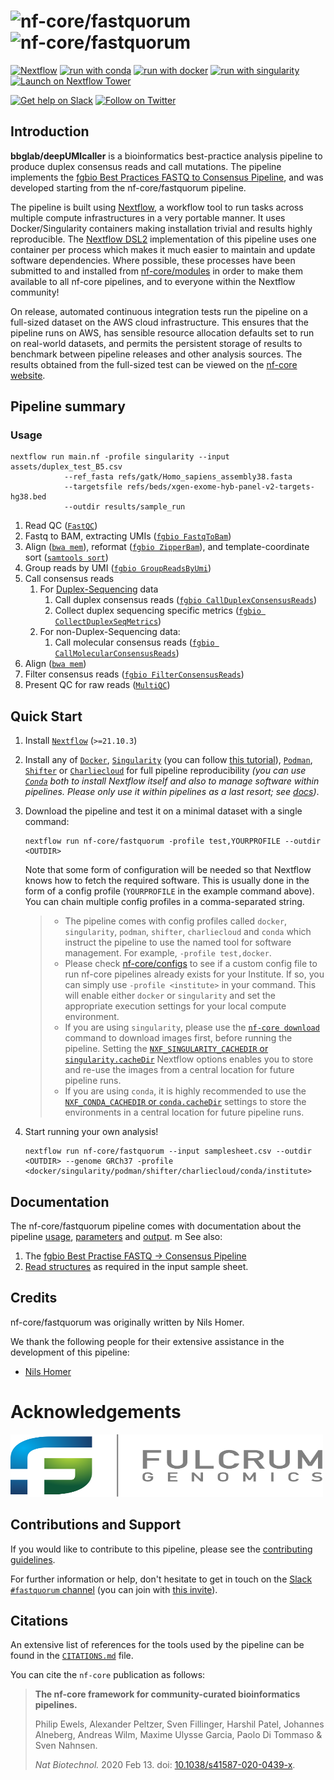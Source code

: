 # ![nf-core/fastquorum](docs/images/nf-core-fastquorum_logo_light.png#gh-light-mode-only) ![nf-core/fastquorum](docs/images/nf-core-fastquorum_logo_dark.png#gh-dark-mode-only)

<!-- 
[![GitHub Actions CI Status](https://github.com/nf-core/fastquorum/workflows/nf-core%20CI/badge.svg)](https://github.com/nf-core/fastquorum/actions?query=workflow%3A%22nf-core+CI%22)
[![GitHub Actions Linting Status](https://github.com/nf-core/fastquorum/workflows/nf-core%20linting/badge.svg)](https://github.com/nf-core/fastquorum/actions?query=workflow%3A%22nf-core+linting%22)
[![AWS CI](https://img.shields.io/badge/CI%20tests-full%20size-FF9900?logo=Amazon%20AWS)](https://nf-co.re/fastquorum/results)
[![Cite with Zenodo](http://img.shields.io/badge/DOI-10.5281/zenodo.XXXXXXX-1073c8)](https://doi.org/10.5281/zenodo.XXXXXXX)
-->

[![Nextflow](https://img.shields.io/badge/nextflow%20DSL2-%E2%89%A521.10.3-23aa62.svg)](https://www.nextflow.io/)
[![run with conda](http://img.shields.io/badge/run%20with-conda-3EB049?logo=anaconda)](https://docs.conda.io/en/latest/)
[![run with docker](https://img.shields.io/badge/run%20with-docker-0db7ed?logo=docker)](https://www.docker.com/)
[![run with singularity](https://img.shields.io/badge/run%20with-singularity-1d355c.svg)](https://sylabs.io/docs/)
[![Launch on Nextflow Tower](https://img.shields.io/badge/Launch%20%F0%9F%9A%80-Nextflow%20Tower-%234256e7)](https://tower.nf/launch?pipeline=https://github.com/bbglab/deepUMIcaller)

[![Get help on Slack](http://img.shields.io/badge/slack-nf--core%20%23fastquorum-4A154B?logo=slack)](https://nfcore.slack.com/channels/fastquorum)
[![Follow on Twitter](http://img.shields.io/badge/twitter-%40nf__core-1DA1F2?logo=twitter)](https://twitter.com/bbglab)


## Introduction

<!-- TODO nf-core: Write a 1-2 sentence summary of what data the pipeline is for and what it does -->

**bbglab/deepUMIcaller** is a bioinformatics best-practice analysis pipeline to produce duplex consensus reads and call mutations.
The pipeline implements the [fgbio Best Practices FASTQ to Consensus Pipeline][fgbio-best-practices-link], and was developed starting from the nf-core/fastquorum pipeline.

The pipeline is built using [Nextflow](https://www.nextflow.io), a workflow tool to run tasks across multiple compute infrastructures in a very portable manner. It uses Docker/Singularity containers making installation trivial and results highly reproducible. The [Nextflow DSL2](https://www.nextflow.io/docs/latest/dsl2.html) implementation of this pipeline uses one container per process which makes it much easier to maintain and update software dependencies. Where possible, these processes have been submitted to and installed from [nf-core/modules](https://github.com/nf-core/modules) in order to make them available to all nf-core pipelines, and to everyone within the Nextflow community!

<!-- TODO nf-core: Add full-sized test dataset and amend the paragraph below if applicable -->

On release, automated continuous integration tests run the pipeline on a full-sized dataset on the AWS cloud infrastructure. This ensures that the pipeline runs on AWS, has sensible resource allocation defaults set to run on real-world datasets, and permits the persistent storage of results to benchmark between pipeline releases and other analysis sources. The results obtained from the full-sized test can be viewed on the [nf-core website](https://nf-co.re/fastquorum/results).

## Pipeline summary

### Usage
```
nextflow run main.nf -profile singularity --input assets/duplex_test_B5.csv
            --ref_fasta refs/gatk/Homo_sapiens_assembly38.fasta
            --targetsfile refs/beds/xgen-exome-hyb-panel-v2-targets-hg38.bed
            --outdir results/sample_run
```

<!-- TODO nf-core: Fill in short bullet-pointed list of the default steps in the pipeline -->
1. Read QC ([`FastQC`](https://www.bioinformatics.babraham.ac.uk/projects/fastqc/))
2. Fastq to BAM, extracting UMIs ([`fgbio FastqToBam`](http://fulcrumgenomics.github.io/fgbio/tools/latest/FastqToBam.html))
3. Align ([`bwa mem`](https://github.com/lh3/bwa)), reformat ([`fgbio ZipperBam`](http://fulcrumgenomics.github.io/fgbio/tools/latest/ZipperBam.html)), and template-coordinate sort ([`samtools sort`](http://www.htslib.org/doc/samtools.html))
4. Group reads by UMI ([`fgbio GroupReadsByUmi`](http://fulcrumgenomics.github.io/fgbio/tools/latest/GroupReadsByUmi.html))
5. Call consensus reads
   1. For [Duplex-Sequencing][duplex-seq-link] data
      1. Call duplex consensus reads ([`fgbio CallDuplexConsensusReads`](http://fulcrumgenomics.github.io/fgbio/tools/latest/CallDuplexConsensusReads.html))
      2. Collect duplex sequencing specific metrics ([`fgbio CollectDuplexSeqMetrics`](http://fulcrumgenomics.github.io/fgbio/tools/latest/CollectDuplexSeqMetrics.html))
   2. For non-Duplex-Sequencing data:
      1. Call molecular consensus reads ([`fgbio CallMolecularConsensusReads`](http://fulcrumgenomics.github.io/fgbio/tools/latest/CallMolecularConsensusReads.html))
6. Align ([`bwa mem`](https://github.com/lh3/bwa))
7. Filter consensus reads ([`fgbio FilterConsensusReads`](http://fulcrumgenomics.github.io/fgbio/tools/latest/FilterConsensusReads.html))
8. Present QC for raw reads ([`MultiQC`](http://multiqc.info/))

## Quick Start

1. Install [`Nextflow`](https://www.nextflow.io/docs/latest/getstarted.html#installation) (`>=21.10.3`)

2. Install any of [`Docker`](https://docs.docker.com/engine/installation/), [`Singularity`](https://www.sylabs.io/guides/3.0/user-guide/) (you can follow [this tutorial](https://singularity-tutorial.github.io/01-installation/)), [`Podman`](https://podman.io/), [`Shifter`](https://nersc.gitlab.io/development/shifter/how-to-use/) or [`Charliecloud`](https://hpc.github.io/charliecloud/) for full pipeline reproducibility _(you can use [`Conda`](https://conda.io/miniconda.html) both to install Nextflow itself and also to manage software within pipelines. Please only use it within pipelines as a last resort; see [docs](https://nf-co.re/usage/configuration#basic-configuration-profiles))_.

3. Download the pipeline and test it on a minimal dataset with a single command:

   ```console
   nextflow run nf-core/fastquorum -profile test,YOURPROFILE --outdir <OUTDIR>
   ```

   Note that some form of configuration will be needed so that Nextflow knows how to fetch the required software. This is usually done in the form of a config profile (`YOURPROFILE` in the example command above). You can chain multiple config profiles in a comma-separated string.

   > - The pipeline comes with config profiles called `docker`, `singularity`, `podman`, `shifter`, `charliecloud` and `conda` which instruct the pipeline to use the named tool for software management. For example, `-profile test,docker`.
   > - Please check [nf-core/configs](https://github.com/nf-core/configs#documentation) to see if a custom config file to run nf-core pipelines already exists for your Institute. If so, you can simply use `-profile <institute>` in your command. This will enable either `docker` or `singularity` and set the appropriate execution settings for your local compute environment.
   > - If you are using `singularity`, please use the [`nf-core download`](https://nf-co.re/tools/#downloading-pipelines-for-offline-use) command to download images first, before running the pipeline. Setting the [`NXF_SINGULARITY_CACHEDIR` or `singularity.cacheDir`](https://www.nextflow.io/docs/latest/singularity.html?#singularity-docker-hub) Nextflow options enables you to store and re-use the images from a central location for future pipeline runs.
   > - If you are using `conda`, it is highly recommended to use the [`NXF_CONDA_CACHEDIR` or `conda.cacheDir`](https://www.nextflow.io/docs/latest/conda.html) settings to store the environments in a central location for future pipeline runs.

4. Start running your own analysis!

   <!-- TODO nf-core: Update the example "typical command" below used to run the pipeline -->

   ```console
   nextflow run nf-core/fastquorum --input samplesheet.csv --outdir <OUTDIR> --genome GRCh37 -profile <docker/singularity/podman/shifter/charliecloud/conda/institute>
   ```

## Documentation

The nf-core/fastquorum pipeline comes with documentation about the pipeline [usage](https://nf-co.re/fastquorum/usage), [parameters](https://nf-co.re/fastquorum/parameters) and [output](https://nf-co.re/fastquorum/output).
m
See also:

1. The [fgbio Best Practise FASTQ -> Consensus Pipeline][fgbio-best-practices-link]
2. [Read structures](https://github.com/fulcrumgenomics/fgbio/wiki/Read-Structures) as required in the input sample sheet.

## Credits

nf-core/fastquorum was originally written by Nils Homer.

We thank the following people for their extensive assistance in the development of this pipeline:

- [Nils Homer](https://github.com/nh13)

# Acknowledgements

<p align="left">
<a href="https://fulcrumgenomics.com">
<img width="500" height="100" src="docs/images/Fulcrum.svg" alt="Fulcrum Genomics"/>
</a>
</p>

## Contributions and Support

If you would like to contribute to this pipeline, please see the [contributing guidelines](.github/CONTRIBUTING.md).

For further information or help, don't hesitate to get in touch on the [Slack `#fastquorum` channel](https://nfcore.slack.com/channels/fastquorum) (you can join with [this invite](https://nf-co.re/join/slack)).

## Citations

<!-- TODO nf-core: Add citation for pipeline after first release. Uncomment lines below and update Zenodo doi and badge at the top of this file. -->
<!-- If you use  nf-core/fastquorum for your analysis, please cite it using the following doi: [10.5281/zenodo.XXXXXX](https://doi.org/10.5281/zenodo.XXXXXX) -->

<!-- TODO nf-core: Add bibliography of tools and data used in your pipeline -->

An extensive list of references for the tools used by the pipeline can be found in the [`CITATIONS.md`](CITATIONS.md) file.

You can cite the `nf-core` publication as follows:

> **The nf-core framework for community-curated bioinformatics pipelines.**
>
> Philip Ewels, Alexander Peltzer, Sven Fillinger, Harshil Patel, Johannes Alneberg, Andreas Wilm, Maxime Ulysse Garcia, Paolo Di Tommaso & Sven Nahnsen.
>
> _Nat Biotechnol._ 2020 Feb 13. doi: [10.1038/s41587-020-0439-x](https://dx.doi.org/10.1038/s41587-020-0439-x).

[fgbio-best-practices-link]: https://github.com/fulcrumgenomics/fgbio/blob/main/docs/best-practice-consensus-pipeline.md
[duplex-seq-link]: https://en.wikipedia.org/wiki/Duplex_sequencing
